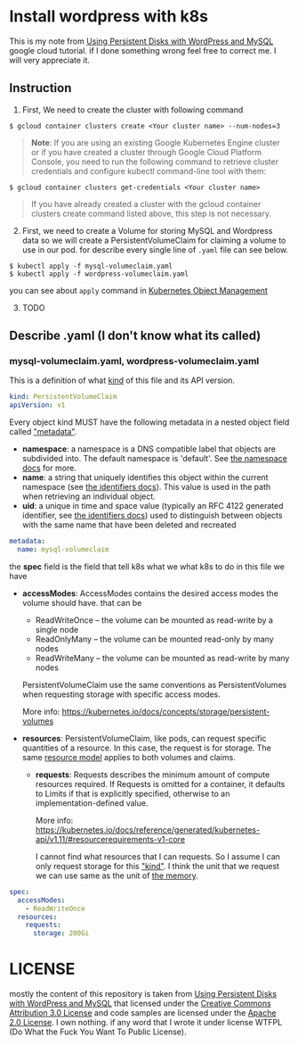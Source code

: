 # Install wordpress with k8s
This is my note from [Using Persistent Disks with WordPress and MySQL](https://cloud.google.com/kubernetes-engine/docs/tutorials/persistent-disk) google cloud tutorial. if I done something wrong feel free to correct me. I will very appreciate it.

## Instruction

1. First, We need to create the cluster with following command
```Shell Session
$ gcloud container clusters create <Your cluster name> --num-nodes=3
```
> **Note**: If you are using an existing Google Kubernetes Engine cluster or if you have created a cluster through Google Cloud Platform Console, you need to run the following command to retrieve cluster credentials and configure kubectl command-line tool with them:
```Shell Session
$ gcloud container clusters get-credentials <Your cluster name>
```
> If you have already created a cluster with the gcloud container clusters create command listed above, this step is not necessary.
2. First, we need to create a Volume for storing MySQL and Wordpress data so we will create a PersistentVolumeClaim for claiming a volume to use in our pod. for describe every single line of `.yaml` file can see below.
```Shell Session
$ kubectl apply -f mysql-volumeclaim.yaml
$ kubectl apply -f wordpress-volumeclaim.yaml
```
you can see about `apply` command in [Kubernetes Object Management](https://kubernetes.io/docs/concepts/overview/object-management-kubectl/overview/)

3. TODO

## Describe .yaml (I don't know what its called)
### mysql-volumeclaim.yaml, wordpress-volumeclaim.yaml
This is a definition of what [kind](https://kubernetes.io/docs/reference/generated/kubernetes-api/v1.10/#persistentvolumeclaim-v1-core) of this file and its API version.
```yaml
kind: PersistentVolumeClaim
apiVersion: v1
```
Every object kind MUST have the following metadata in a nested object field called ["metadata"](https://github.com/kubernetes/community/blob/master/contributors/devel/api-conventions.md#metadata). 
+ **namespace**: a namespace is a DNS compatible label that objects are subdivided into. The default namespace is 'default'. See [the namespace docs](https://kubernetes.io/docs/user-guide/namespaces/) for more.
+ **name**: a string that uniquely identifies this object within the current namespace (see [the identifiers docs](https://kubernetes.io/docs/user-guide/identifiers/)). This value is used in the path when retrieving an individual object.
+ **uid**: a unique in time and space value (typically an RFC 4122 generated identifier, see [the identifiers docs](https://kubernetes.io/docs/user-guide/identifiers/)) used to distinguish between objects with the same name that have been deleted and recreated
```yaml
metadata:
  name: mysql-volumeclaim
```
the **spec** field is the field that tell k8s what we what k8s to do in this file we have 
  + **accessModes**: AccessModes contains the desired access modes the volume should have. that can be
    + ReadWriteOnce – the volume can be mounted as read-write by a single node
    + ReadOnlyMany – the volume can be mounted read-only by many nodes
    + ReadWriteMany – the volume can be mounted as read-write by many nodes

    PersistentVolumeClaim use the same conventions as PersistentVolumes when requesting storage with specific access modes.
    
    More info: https://kubernetes.io/docs/concepts/storage/persistent-volumes
  + **resources**: PersistentVolumeClaim, like pods, can request specific quantities of a resource. In this case, the request is for storage. The same [resource model](https://kubernetes.io/docs/reference/generated/kubernetes-api/v1.10/#resourcerequirements-v1-core) applies to both volumes and claims.
    + **requests**: Requests describes the minimum amount of compute resources required. If Requests is omitted for a container, it defaults to Limits if that is explicitly specified, otherwise to an implementation-defined value.
    
      More info: https://kubernetes.io/docs/reference/generated/kubernetes-api/v1.11/#resourcerequirements-v1-core
    
      I cannot find what resources that I can requests.  So I assume I can only request storage for this ["kind"](https://kubernetes.io/docs/reference/generated/kubernetes-api/v1.10/#persistentvolumeclaim-v1-core). I think the unit that we request we can use same as the unit of [the memory](https://kubernetes.io/docs/concepts/configuration/manage-compute-resources-container/#meaning-of-memory).


```yaml
spec:
  accessModes:
    - ReadWriteOnce
  resources:
    requests:
      storage: 200Gi
```

# LICENSE
mostly the content of this repository is taken from [Using Persistent Disks with WordPress and MySQL](https://cloud.google.com/kubernetes-engine/docs/tutorials/persistent-disk) that licensed under the [Creative Commons Attribution 3.0 License](https://creativecommons.org/licenses/by/3.0/) and code samples are licensed under the [Apache 2.0 License](https://www.apache.org/licenses/LICENSE-2.0).
I own nothing. if any word that I wrote it under license WTFPL (Do What the Fuck You Want To Public License).